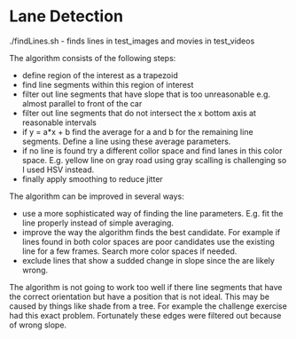 # Lane Detection

./findLines.sh - finds lines in test_images and movies in test_videos

The algorithm consists of the following steps:
 - define region of the interest as a trapezoid
 - find line segments within this region of interest
 - filter out line segments that have slope that is too unreasonable e.g. almost parallel to front of the car
 - filter out line segments that do not intersect the x bottom axis at reasonable intervals
 - if y = a*x + b find the average for a and b for the remaining line segments. Define a line using these average parameters.
 - if no line is found try a different collor space and find lanes in this color space. E.g. yellow line on gray road using gray scalling is challenging so I used HSV instead.
 - finally apply smoothing to reduce jitter

The algorithm can be improved in several ways:
- use a more sophisticated way of finding the line parameters. E.g. fit the line properly instead of simple averaging.
- improve the way the algorithm finds the best candidate. For example if lines found in both color spaces are poor candidates use the existing line for a few frames. Search more color spaces if needed.
- exclude lines that show a sudded change in slope since the are likely wrong.

The algorithm is not going to work too well if there line segments that have the correct orientation but have a position that is not ideal. This may be caused by things like shade from a tree. For example the challenge exercise had this exact problem. Fortunately these edges were filtered out because of wrong slope.
